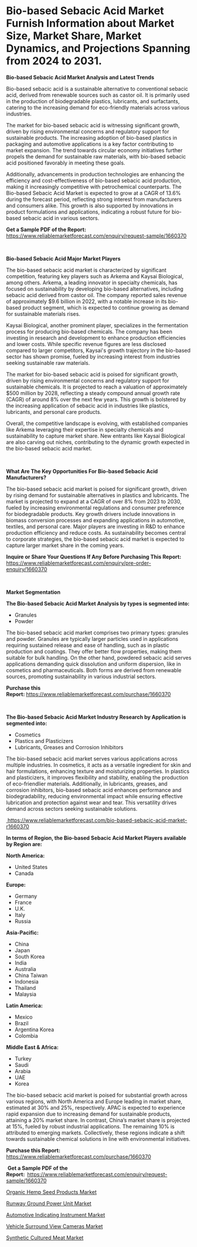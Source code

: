 <p><h1>Bio-based Sebacic Acid Market Furnish Information about Market Size, Market Share, Market Dynamics, and Projections Spanning from 2024 to 2031.</h1></p><p><strong>Bio-based Sebacic Acid Market Analysis and Latest Trends</strong></p>
<p><p>Bio-based sebacic acid is a sustainable alternative to conventional sebacic acid, derived from renewable sources such as castor oil. It is primarily used in the production of biodegradable plastics, lubricants, and surfactants, catering to the increasing demand for eco-friendly materials across various industries.</p><p>The market for bio-based sebacic acid is witnessing significant growth, driven by rising environmental concerns and regulatory support for sustainable products. The increasing adoption of bio-based plastics in packaging and automotive applications is a key factor contributing to market expansion. The trend towards circular economy initiatives further propels the demand for sustainable raw materials, with bio-based sebacic acid positioned favorably in meeting these goals.</p><p>Additionally, advancements in production technologies are enhancing the efficiency and cost-effectiveness of bio-based sebacic acid production, making it increasingly competitive with petrochemical counterparts. The Bio-based Sebacic Acid Market is expected to grow at a CAGR of 13.6% during the forecast period, reflecting strong interest from manufacturers and consumers alike. This growth is also supported by innovations in product formulations and applications, indicating a robust future for bio-based sebacic acid in various sectors.</p></p>
<p><strong>Get a Sample PDF of the Report:&nbsp;</strong> <a href="https://www.reliablemarketforecast.com/enquiry/request-sample/1660370?utm_campaign=1140&utm_medium=2&utm_source=Github&utm_content=ia&utm_term=26102024&utm_id=bio-based-sebacic-acid">https://www.reliablemarketforecast.com/enquiry/request-sample/1660370</a></p>
<p>&nbsp;</p>
<p><strong>Bio-based Sebacic Acid Major Market Players</strong></p>
<p><p>The bio-based sebacic acid market is characterized by significant competition, featuring key players such as Arkema and Kaysai Biological, among others. Arkema, a leading innovator in specialty chemicals, has focused on sustainability by developing bio-based alternatives, including sebacic acid derived from castor oil. The company reported sales revenue of approximately $9.6 billion in 2022, with a notable increase in its bio-based product segment, which is expected to continue growing as demand for sustainable materials rises.</p><p>Kaysai Biological, another prominent player, specializes in the fermentation process for producing bio-based chemicals. The company has been investing in research and development to enhance production efficiencies and lower costs. While specific revenue figures are less disclosed compared to larger competitors, Kaysai's growth trajectory in the bio-based sector has shown promise, fueled by increasing interest from industries seeking sustainable raw materials.</p><p>The market for bio-based sebacic acid is poised for significant growth, driven by rising environmental concerns and regulatory support for sustainable chemicals. It is projected to reach a valuation of approximately $500 million by 2028, reflecting a steady compound annual growth rate (CAGR) of around 8% over the next few years. This growth is bolstered by the increasing application of sebacic acid in industries like plastics, lubricants, and personal care products.</p><p>Overall, the competitive landscape is evolving, with established companies like Arkema leveraging their expertise in specialty chemicals and sustainability to capture market share. New entrants like Kaysai Biological are also carving out niches, contributing to the dynamic growth expected in the bio-based sebacic acid market.</p></p>
<p>&nbsp;</p>
<p><strong>What Are The Key Opportunities For Bio-based Sebacic Acid Manufacturers?</strong></p>
<p><p>The bio-based sebacic acid market is poised for significant growth, driven by rising demand for sustainable alternatives in plastics and lubricants. The market is projected to expand at a CAGR of over 8% from 2023 to 2030, fueled by increasing environmental regulations and consumer preference for biodegradable products. Key growth drivers include innovations in biomass conversion processes and expanding applications in automotive, textiles, and personal care. Major players are investing in R&D to enhance production efficiency and reduce costs. As sustainability becomes central to corporate strategies, the bio-based sebacic acid market is expected to capture larger market share in the coming years.</p></p>
<p><strong>Inquire or Share Your Questions If Any Before Purchasing This Report:</strong> <a href="https://www.reliablemarketforecast.com/enquiry/pre-order-enquiry/1660370?utm_campaign=1140&utm_medium=2&utm_source=Github&utm_content=ia&utm_term=26102024&utm_id=bio-based-sebacic-acid">https://www.reliablemarketforecast.com/enquiry/pre-order-enquiry/1660370</a></p>
<p>&nbsp;</p>
<p><strong>Market Segmentation</strong></p>
<p><strong>The Bio-based Sebacic Acid Market Analysis by types is segmented into:</strong></p>
<p><ul><li>Granules</li><li>Powder</li></ul></p>
<p><p>The bio-based sebacic acid market comprises two primary types: granules and powder. Granules are typically larger particles used in applications requiring sustained release and ease of handling, such as in plastic production and coatings. They offer better flow properties, making them suitable for bulk handling. On the other hand, powdered sebacic acid serves applications demanding quick dissolution and uniform dispersion, like in cosmetics and pharmaceuticals. Both forms are derived from renewable sources, promoting sustainability in various industrial sectors.</p></p>
<p><strong>Purchase this Report:&nbsp;</strong><a href="https://www.reliablemarketforecast.com/purchase/1660370?utm_campaign=1140&utm_medium=2&utm_source=Github&utm_content=ia&utm_term=26102024&utm_id=bio-based-sebacic-acid">https://www.reliablemarketforecast.com/purchase/1660370</a></p>
<p>&nbsp;</p>
<p><strong>The Bio-based Sebacic Acid Market Industry Research by Application is segmented into:</strong></p>
<p><ul><li>Cosmetics</li><li>Plastics and Plasticizers</li><li>Lubricants, Greases and Corrosion Inhibitors</li></ul></p>
<p><p>The bio-based sebacic acid market serves various applications across multiple industries. In cosmetics, it acts as a versatile ingredient for skin and hair formulations, enhancing texture and moisturizing properties. In plastics and plasticizers, it improves flexibility and stability, enabling the production of eco-friendlier materials. Additionally, in lubricants, greases, and corrosion inhibitors, bio-based sebacic acid enhances performance and biodegradability, reducing environmental impact while ensuring effective lubrication and protection against wear and tear. This versatility drives demand across sectors seeking sustainable solutions.</p></p>
<p><a href="https://www.reliablemarketforecast.com/bio-based-sebacic-acid-market-r1660370?utm_campaign=1140&utm_medium=2&utm_source=Github&utm_content=ia&utm_term=26102024&utm_id=bio-based-sebacic-acid">&nbsp;https://www.reliablemarketforecast.com/bio-based-sebacic-acid-market-r1660370</a></p>
<p><strong>In terms of Region, the Bio-based Sebacic Acid Market Players available by Region are:</strong></p>
<p>
    <p> <strong> North America: </strong>
        <ul>
            <li>United States</li>
            <li>Canada</li>
        </ul>
        </p> 
    <p> <strong> Europe: </strong>
        <ul>
            <li>Germany</li>
            <li>France</li>
            <li>U.K.</li>
            <li>Italy</li>
            <li>Russia</li>
        </ul>
        </p> 
    <p> <strong> Asia-Pacific: </strong>
        <ul>
            <li>China</li>
            <li>Japan</li>
            <li>South Korea</li>
            <li>India</li>
            <li>Australia</li>
            <li>China Taiwan</li>
            <li>Indonesia</li>
            <li>Thailand</li>
            <li>Malaysia</li>
        </ul>
        </p> 
    <p> <strong> Latin America: </strong>
        <ul>
            <li>Mexico</li>
            <li>Brazil</li>
            <li>Argentina Korea</li>
            <li>Colombia</li>
        </ul>
        </p> 
    <p> <strong> Middle East & Africa: </strong>
        <ul>
            <li>Turkey</li>
            <li>Saudi</li>
            <li>Arabia</li>
            <li>UAE</li>
            <li>Korea</li>
        </ul>
    </p>
    </p>
<p><p>The bio-based sebacic acid market is poised for substantial growth across various regions, with North America and Europe leading in market share, estimated at 30% and 25%, respectively. APAC is expected to experience rapid expansion due to increasing demand for sustainable products, attaining a 20% market share. In contrast, China’s market share is projected at 15%, fueled by robust industrial applications. The remaining 10% is attributed to emerging markets. Collectively, these regions indicate a shift towards sustainable chemical solutions in line with environmental initiatives.</p></p>
<p><strong>Purchase this Report: </strong><a href="https://www.reliablemarketforecast.com/purchase/1660370?utm_campaign=1140&utm_medium=2&utm_source=Github&utm_content=ia&utm_term=26102024&utm_id=bio-based-sebacic-acid">https://www.reliablemarketforecast.com/purchase/1660370</a></p>
<p>&nbsp;<strong>Get a Sample PDF of the Report:&nbsp;&nbsp;</strong><a href="https://www.reliablemarketforecast.com/enquiry/request-sample/1660370?utm_campaign=1140&utm_medium=2&utm_source=Github&utm_content=ia&utm_term=26102024&utm_id=bio-based-sebacic-acid">https://www.reliablemarketforecast.com/enquiry/request-sample/1660370</a></p>
<p><strong></strong></p>
<p><p><a href="https://www.linkedin.com/pulse/organic-hemp-seed-products-market-research-report-forecast-growth-shjve?utm_campaign=1140&utm_medium=2&utm_source=Github&utm_content=ia&utm_term=26102024&utm_id=bio-based-sebacic-acid">Organic Hemp Seed Products Market</a></p><p><a href="https://issuu.com/reportprime-2/docs/runway-ground-power-unit-market-siz_54cd4401588960?utm_campaign=1140&utm_medium=2&utm_source=Github&utm_content=ia&utm_term=26102024&utm_id=bio-based-sebacic-acid">Runway Ground Power Unit Market</a></p><p><a href="https://github.com/rieuydbalon3b/Market-Research-Report-List-1/blob/main/automotive-indicating-instrument-market.md?utm_campaign=1140&utm_medium=2&utm_source=Github&utm_content=ia&utm_term=26102024&utm_id=bio-based-sebacic-acid">Automotive Indicating Instrument Market</a></p><p><a href="https://github.com/cairotmbrowne3cq/Market-Research-Report-List-1/blob/main/vehicle-surround-view-cameras-market.md?utm_campaign=1140&utm_medium=2&utm_source=Github&utm_content=ia&utm_term=26102024&utm_id=bio-based-sebacic-acid">Vehicle ​Surround View Cameras Market</a></p><p><a href="https://www.linkedin.com/pulse/in-depth-analysis-global-synthetic-cultured-meat-market-scope-ducae?utm_campaign=1140&utm_medium=2&utm_source=Github&utm_content=ia&utm_term=26102024&utm_id=bio-based-sebacic-acid">Synthetic Cultured Meat Market</a></p></p>